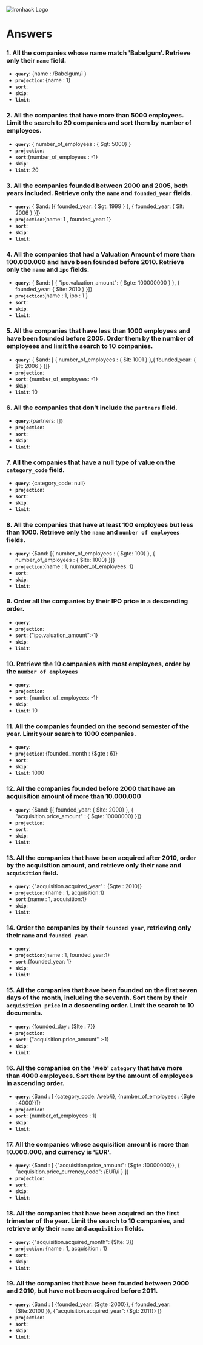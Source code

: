 ![Ironhack Logo](https://i.imgur.com/1QgrNNw.png)

# Answers

### 1. All the companies whose name match 'Babelgum'. Retrieve only their `name` field.

- **`query`**: {name : /Babelgum/i }
- **`projection`**: {name : 1}
- **`sort`**:
- **`skip`**:
- **`limit`**:

### 2. All the companies that have more than 5000 employees. Limit the search to 20 companies and sort them by **number of employees**.

<!-- Your Code Goes Here -->

- **`query`**: { number_of_employees : { $gt: 5000} }
- **`projection`**:
- **`sort`**:{number_of_employees : -1}
- **`skip`**:
- **`limit`**: 20

### 3. All the companies founded between 2000 and 2005, both years included. Retrieve only the `name` and `founded_year` fields.

- **`query`**: { $and: [{ founded_year: { $gt: 1999 } }, { founded_year: { $lt: 2006 } }]}
- **`projection`**:{name: 1 , founded_year: 1}
- **`sort`**:
- **`skip`**:
- **`limit`**:

### 4. All the companies that had a Valuation Amount of more than 100.000.000 and have been founded before 2010. Retrieve only the `name` and `ipo` fields.

- **`query`**: { $and: [ { "ipo.valuation_amount": { $gte: 100000000 } }, { founded_year: { $lte: 2010 } }]}
- **`projection`**:{name : 1, ipo : 1 }
- **`sort`**:
- **`skip`**:
- **`limit`**:

### 5. All the companies that have less than 1000 employees and have been founded before 2005. Order them by the number of employees and limit the search to 10 companies.

- **`query`**: { $and: [ { number_of_employees : { $lt: 1001 } },{ founded_year: { $lt: 2006 } }]}
- **`projection`**:
- **`sort`**: {number_of_employees: -1}
- **`skip`**:
- **`limit`**: 10

### 6. All the companies that don't include the `partners` field.

- **`query`**:{partners: []}
- **`projection`**:
- **`sort`**:
- **`skip`**:
- **`limit`**:

### 7. All the companies that have a null type of value on the `category_code` field.

- **`query`**: {category_code: null}
- **`projection`**:
- **`sort`**:
- **`skip`**:
- **`limit`**:

### 8. All the companies that have at least 100 employees but less than 1000. Retrieve only the `name` and `number of employees` fields.

- **`query`**: {$and: [{ number_of_employees : { $gte: 100} }, { number_of_employees : { $lte: 1000} }]}
- **`projection`**:{name : 1, number_of_employees: 1}
- **`sort`**:
- **`skip`**:
- **`limit`**:

### 9. Order all the companies by their IPO price in a descending order.

- **`query`**:
- **`projection`**:
- **`sort`**: {"ipo.valuation_amount":-1}
- **`skip`**:
- **`limit`**:

### 10. Retrieve the 10 companies with most employees, order by the `number of employees`

- **`query`**:
- **`projection`**:
- **`sort`**: {number_of_employees: -1}
- **`skip`**:
- **`limit`**: 10

### 11. All the companies founded on the second semester of the year. Limit your search to 1000 companies.

- **`query`**:
- **`projection`**: {founded_month : {$gte : 6}}
- **`sort`**:
- **`skip`**:
- **`limit`**: 1000

### 12. All the companies founded before 2000 that have an acquisition amount of more than 10.000.000

- **`query`**: {$and: [{ founded_year: { $lte: 2000} }, { "acquisition.price_amount" : { $gte: 10000000} }]}
- **`projection`**:
- **`sort`**:
- **`skip`**:
- **`limit`**:

### 13. All the companies that have been acquired after 2010, order by the acquisition amount, and retrieve only their `name` and `acquisition` field.

- **`query`**: {"acquisition.acquired_year" : {$gte : 2010}}
- **`projection`**: {name : 1, acquisition:1}
- **`sort`**:{name : 1, acquisition:1}
- **`skip`**:
- **`limit`**:

### 14. Order the companies by their `founded year`, retrieving only their `name` and `founded year`.

- **`query`**:
- **`projection`**:{name : 1, founded_year:1}
- **`sort`**:{founded_year: 1}
- **`skip`**:
- **`limit`**:

### 15. All the companies that have been founded on the first seven days of the month, including the seventh. Sort them by their `acquisition price` in a descending order. Limit the search to 10 documents.

- **`query`**: {founded_day : {$lte : 7}}
- **`projection`**:
- **`sort`**: {"acquisition.price_amount" :-1}
- **`skip`**:
- **`limit`**:

### 16. All the companies on the 'web' `category` that have more than 4000 employees. Sort them by the amount of employees in ascending order.

- **`query`**: {$and : [ {category_code: /web/i}, {number_of_employees : {$gte : 4000}}]}
- **`projection`**:
- **`sort`**: {number_of_employees : 1}
- **`skip`**:
- **`limit`**:

### 17. All the companies whose acquisition amount is more than 10.000.000, and currency is 'EUR'.

- **`query`**: {$and : [ {"acquisition.price_amount": {$gte :10000000}}, { "acquisition.price_currency_code": /EUR/i } ]}
- **`projection`**:
- **`sort`**:
- **`skip`**:
- **`limit`**:

### 18. All the companies that have been acquired on the first trimester of the year. Limit the search to 10 companies, and retrieve only their `name` and `acquisition` fields.

- **`query`**: {"acquisition.acquired_month": {$lte: 3}}
- **`projection`**: {name : 1, acquisition : 1}
- **`sort`**:
- **`skip`**:
- **`limit`**:

### 19. All the companies that have been founded between 2000 and 2010, but have not been acquired before 2011.

- **`query`**: {$and : [ {founded_year: {$gte :2000}}, { founded_year:{$lte:20100 }}, {"acquisition.acquired_year": {$gt: 2011}} ]}
- **`projection`**:
- **`sort`**:
- **`skip`**:
- **`limit`**:
